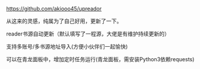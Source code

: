 https://github.com/akiooo45/upreador

从这来的灵感，纯属为了自己好用，更新了一下。

reader书源自动更新（默认填写了一程源，大佬是有维护持续更新的）

支持多账号/多书源地址导入(方便小伙伴们一起愉快)

可以在青龙面板中，增加定时任务运行(青龙面板，需安装Python3依赖requests)
